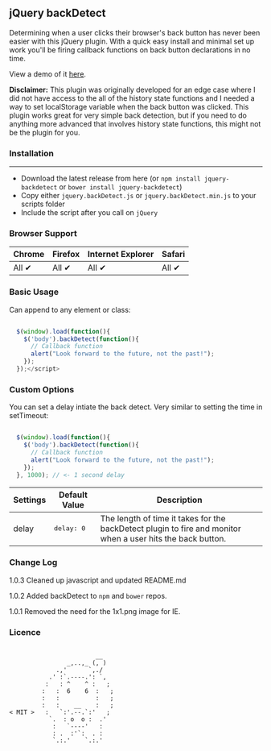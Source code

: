 jQuery backDetect
---

Determining when a user clicks their browser's back button has never been easier with this jQuery plugin.  With a quick easy install and minimal set up work you'll be firing callback functions on back button declarations in no time.  

View a demo of it <a href="http://ianrogren.github.io/jquery-backDetect/">here</a>.

**Disclaimer:** This plugin was originally developed for an edge case where I did not have access to the all of the history state functions and I needed a way to set localStorage variable when the back button was clicked.  This plugin works great for very simple back detection, but if you need to do anything more advanced that involves history state functions, this might not be the plugin for you.

### Installation
---
- Download the latest release from here (or `npm install jquery-backdetect` or `bower install jquery-backdetect`)
- Copy either `jquery.backDetect.js` or `jquery.backDetect.min.js` to your scripts folder
- Include the script after you call on `jQuery`

### Browser Support

| Chrome | Firefox | Internet Explorer | Safari |
| --- | --- | --- | --- |
| All ✔ | All ✔ | All ✔ | All ✔ |

### Basic Usage

Can append to any element or class:

``` javascript

  $(window).load(function(){
    $('body').backDetect(function(){
	  // Callback function
      alert("Look forward to the future, not the past!");
    });
  });</script>
```

### Custom Options

You can set a delay intiate the back detect.  Very similar to setting the time in setTimeout:

``` javascript

  $(window).load(function(){
    $('body').backDetect(function(){
      // Callback function
      alert("Look forward to the future, not the past!");
    });
  }, 1000); // <- 1 second delay

````

| Settings | Default Value | Description
| --- | --- | --- |
| delay | <pre>delay: 0</pre> |  The length of time it takes for the backDetect plugin to fire and monitor when a user hits the back button. 

### Change Log

1.0.3 Cleaned up javascript and updated README.md

1.0.2 Added backDetect to `npm` and `bower` repos.

1.0.1 Removed the need for the 1x1.png image for IE.


### Licence 
```

                        __
                _,..,_ (, )
             .,'      `,./
           .' :`.----.': `,
          :   : ^    ^ :   ;
         :   :  6    6  :   ;
         :   :          :   ;
         :   :    __    :   ;
< MIT >   :   `:'.--.`:'   ;
           `.  : o  o :  .'
            :   `----'   :  
            : .  :'`:  . :
            `.:.'    `.:.' 
```



